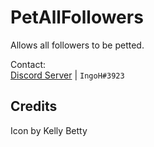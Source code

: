 # PetAllFollowers

Allows all followers to be petted.

Contact:  
[Discord Server](https://discord.gg/9Xqvb8Cszg) | `IngoH#3923`

## Credits
Icon by Kelly Betty